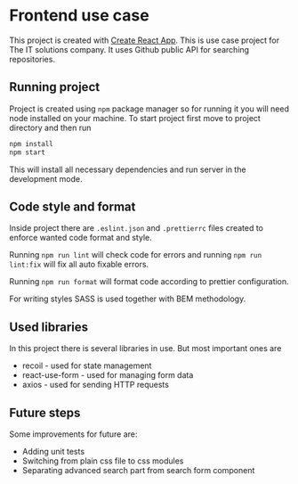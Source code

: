 # Frontend use case

This project is created with [Create React App](https://github.com/facebook/create-react-app).
This is use case project for The IT solutions company. It uses Github public API for searching repositories.

## Running project

Project is created using `npm` package manager so for running it you will need node installed on your machine.
To start project first move to project directory and then run

```sh
npm install
npm start
```

This will install all necessary dependencies and run server in the development mode.

## Code style and format

Inside project there are `.eslint.json` and `.prettierrc` files created to enforce wanted code format and style.

Running `npm run lint` will check code for errors and running `npm run lint:fix` will fix all auto fixable errors.

Running `npm run format` will format code according to prettier configuration.

For writing styles SASS is used together with BEM methodology.

## Used libraries

In this project there is several libraries in use. But most important ones are

- recoil - used for state management
- react-use-form - used for managing form data
- axios - used for sending HTTP requests

## Future steps

Some improvements for future are:

- Adding unit tests
- Switching from plain css file to css modules
- Separating advanced search part from search form component
